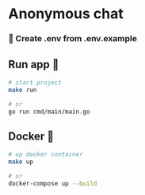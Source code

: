 # Anonymous chat

### 📌 Create .env from .env.example

## Run app 🏃

```bash
# start project
make run

# or
go run cmd/main/main.go
```

## Docker 🐳

```bash
# up docker container 
make up

# or
docker-compose up --build
```
